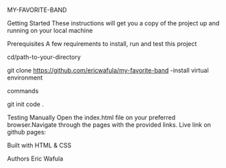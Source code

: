 MY-FAVORITE-BAND

Getting Started
These instructions will get you a copy of the project up and running on your local machine

Prerequisites
A few requirements to install, run and test this project

cd/path-to-your-directory

git clone https://github.com/ericwafula/my-favorite-band -install virtual environment

commands

git init
code .

Testing Manually
Open the index.html file on your preferred browser.Navigate through the pages with the provided links. Live link on github pages:

Built with HTML & CSS

Authors
Eric Wafula